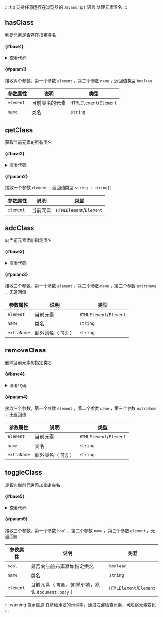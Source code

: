 <script setup>
import { useAddNumInOutlineLabel } from '../../.vitepress/utils/createElement.ts'
useAddNumInOutlineLabel(5)

import hasClass from './hasClass.vue'
import getClass from './getClass.vue'
import addClass from './addClass.vue'
import removeClass from './removeClass.vue'
import toggleClass from './toggleClass.vue'
</script>

::: tip 支持任意运行在浏览器的 `JavaScript` 语言
处理元素类名
:::

## hasClass

判断元素是否存在指定类名

<div class="pure-border">

#### <divider-base /> {#base1}

<hasClass />

<details>

<summary>查看代码</summary>

<<< @/utils/class/hasClass.vue

</details>

#### <divider-param /> {#param1}

接收两个参数，第一个参数 `element` ，第二个参数 `name` ，返回值类型 `boolean`

| **参数属性** | **说明**       | **类型**                |
| ------------ | -------------- | ----------------------- |
| `element`    | 当前类名的元素 | `HTMLElement`/`Element` |
| `name`       | 类名           | `string`                |

</div>

## getClass

获取当前元素的所有类名

<div class="pure-border">

#### <divider-base /> {#base2}

<getClass />

<details>

<summary>查看代码</summary>

<<< @/utils/class/getClass.vue

</details>

#### <divider-param /> {#param2}

接收一个参数 `element` ，返回值类型 `string | string[]`

| **参数属性** | **说明** | **类型**                |
| ------------ | -------- | ----------------------- |
| `element`    | 当前元素 | `HTMLElement`/`Element` |

</div>

## addClass

向当前元素添加指定类名

<div class="pure-border">

#### <divider-base /> {#base3}

<addClass />

<details>

<summary>查看代码</summary>

<<< @/utils/class/addClass.vue

</details>

#### <divider-param /> {#param3}

接收三个参数，第一个参数 `element` ，第二个参数 `name` ，第三个参数 `extraName` ，无返回值

| **参数属性** | **说明**             | **类型**                |
| ------------ | -------------------- | ----------------------- |
| `element`    | 当前元素             | `HTMLElement`/`Element` |
| `name`       | 类名                 | `string`                |
| `extraName`  | 额外类名（ `可选` ） | `string`                |

</div>

## removeClass

删除当前元素的指定类名

<div class="pure-border">

#### <divider-base /> {#base4}

<removeClass />

<details>

<summary>查看代码</summary>

<<< @/utils/class/removeClass.vue

</details>

#### <divider-param /> {#param4}

接收三个参数，第一个参数 `element` ，第二个参数 `name` ，第三个参数 `extraName` ，无返回值

| **参数属性** | **说明**             | **类型**                |
| ------------ | -------------------- | ----------------------- |
| `element`    | 当前元素             | `HTMLElement`/`Element` |
| `name`       | 类名                 | `string`                |
| `extraName`  | 额外类名（ `可选` ） | `string`                |

</div>

## toggleClass

是否向当前元素添加指定类名

<div class="pure-border">

#### <divider-base /> {#base5}

<toggleClass />

<details>

<summary>查看代码</summary>

<<< @/utils/class/toggleClass.vue

</details>

#### <divider-param /> {#param5}

接收三个参数，第一个参数 `bool` ，第二个参数 `name` ，第三个参数 `element` ，无返回值

| **参数属性** | **说明**                                              | **类型**                |
| ------------ | ----------------------------------------------------- | ----------------------- |
| `bool`       | 是否向当前元素添加指定类名                            | `boolean`               |
| `name`       | 类名                                                  | `string`                |
| `element`    | 当前元素（ `可选` ，如果不填，默认 `document.body` ） | `HTMLElement`/`Element` |

</div>

::: warning 提示信息
在基础用法的示例中，通过右键检查元素，可观察元素变化
:::

